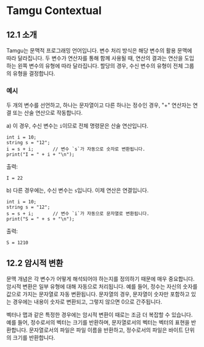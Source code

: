 # Tamgu Contextual

## 12.1 소개
Tamgu는 문맥적 프로그래밍 언어입니다. 변수 처리 방식은 해당 변수의 활용 문맥에 따라 달라집니다. 두 변수가 연산자를 통해 함께 사용될 때, 연산의 결과는 연산을 도입하는 왼쪽 변수의 유형에 따라 달라집니다. 할당의 경우, 수신 변수의 유형이 전체 그룹의 유형을 결정합니다.

### 예시
두 개의 변수를 선언하고, 하나는 문자열이고 다른 하나는 정수인 경우, "+" 연산자는 연결 또는 산술 연산으로 작동합니다.

a) 이 경우, 수신 변수는 `i`이므로 전체 명령문은 산술 연산입니다.
```
int i = 10;
string s = "12";
i = s + i;       // 변수 `s`가 자동으로 숫자로 변환됩니다.
print("I = " + i + "\n");
```
출력:
```
I = 22
```

b) 다른 경우에는, 수신 변수는 `s`입니다. 이제 연산은 연결입니다.
```
int i = 10;
string s = "12";
s = s + i;       // 변수 `i`가 자동으로 문자열로 변환됩니다.
print("S = " + s + "\n");
```
출력:
```
S = 1210
```

## 12.2 암시적 변환
문맥 개념은 각 변수가 어떻게 해석되어야 하는지를 정의하기 때문에 매우 중요합니다. 암시적 변환은 일부 유형에 대해 자동으로 처리됩니다. 예를 들어, 정수는 자신의 숫자를 값으로 가지는 문자열로 자동 변환됩니다. 문자열의 경우, 문자열이 숫자만 포함하고 있는 경우에는 내용이 숫자로 변환되고, 그렇지 않으면 0으로 간주됩니다.

벡터나 맵과 같은 특정한 경우에는 암시적 변환이 때로는 조금 더 복잡할 수 있습니다. 예를 들어, 정수로서의 벡터는 크기를 반환하며, 문자열로서의 벡터는 벡터의 표현을 반환합니다. 문자열로서의 파일은 파일 이름을 반환하고, 정수로서의 파일은 바이트 단위의 크기를 반환합니다.